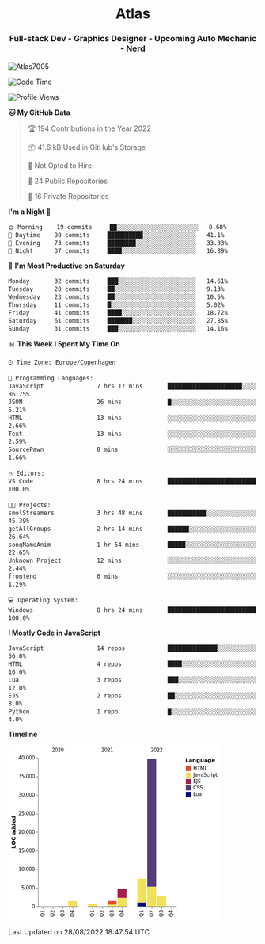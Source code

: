 <h1 align="center">Atlas</h1>
<h3 align="center">Full-stack Dev - Graphics Designer - Upcoming Auto Mechanic - Nerd</h3>

<p><img align="center" src="https://github-readme-stats.vercel.app/api/top-langs?username=Atlas7005&show_icons=true&locale=en&layout=compact" alt="Atlas7005" /></p>

<!--START_SECTION:waka-->
![Code Time](http://img.shields.io/badge/Code%20Time-656%20hrs%2026%20mins-blue)

![Profile Views](http://img.shields.io/badge/Profile%20Views-11-blue)

**🐱 My GitHub Data** 

> 🏆 194 Contributions in the Year 2022
 > 
> 📦 41.6 kB Used in GitHub's Storage 
 > 
> 🚫 Not Opted to Hire
 > 
> 📜 24 Public Repositories 
 > 
> 🔑 16 Private Repositories  
 > 
**I'm a Night 🦉** 

```text
🌞 Morning    19 commits     ██░░░░░░░░░░░░░░░░░░░░░░░   8.68% 
🌆 Daytime    90 commits     ██████████░░░░░░░░░░░░░░░   41.1% 
🌃 Evening    73 commits     ████████░░░░░░░░░░░░░░░░░   33.33% 
🌙 Night      37 commits     ████░░░░░░░░░░░░░░░░░░░░░   16.89%

```
📅 **I'm Most Productive on Saturday** 

```text
Monday       32 commits     ███░░░░░░░░░░░░░░░░░░░░░░   14.61% 
Tuesday      20 commits     ██░░░░░░░░░░░░░░░░░░░░░░░   9.13% 
Wednesday    23 commits     ██░░░░░░░░░░░░░░░░░░░░░░░   10.5% 
Thursday     11 commits     █░░░░░░░░░░░░░░░░░░░░░░░░   5.02% 
Friday       41 commits     ████░░░░░░░░░░░░░░░░░░░░░   18.72% 
Saturday     61 commits     ███████░░░░░░░░░░░░░░░░░░   27.85% 
Sunday       31 commits     ███░░░░░░░░░░░░░░░░░░░░░░   14.16%

```


📊 **This Week I Spent My Time On** 

```text
⌚︎ Time Zone: Europe/Copenhagen

💬 Programming Languages: 
JavaScript               7 hrs 17 mins       █████████████████████░░░░   86.75% 
JSON                     26 mins             █░░░░░░░░░░░░░░░░░░░░░░░░   5.21% 
HTML                     13 mins             ░░░░░░░░░░░░░░░░░░░░░░░░░   2.66% 
Text                     13 mins             ░░░░░░░░░░░░░░░░░░░░░░░░░   2.59% 
SourcePawn               8 mins              ░░░░░░░░░░░░░░░░░░░░░░░░░   1.66%

🔥 Editors: 
VS Code                  8 hrs 24 mins       █████████████████████████   100.0%

🐱‍💻 Projects: 
smolStreamers            3 hrs 48 mins       ███████████░░░░░░░░░░░░░░   45.39% 
getAllGroups             2 hrs 14 mins       ██████░░░░░░░░░░░░░░░░░░░   26.64% 
songNameAnim             1 hr 54 mins        █████░░░░░░░░░░░░░░░░░░░░   22.65% 
Unknown Project          12 mins             ░░░░░░░░░░░░░░░░░░░░░░░░░   2.44% 
frontend                 6 mins              ░░░░░░░░░░░░░░░░░░░░░░░░░   1.29%

💻 Operating System: 
Windows                  8 hrs 24 mins       █████████████████████████   100.0%

```

**I Mostly Code in JavaScript** 

```text
JavaScript               14 repos            ██████████████░░░░░░░░░░░   56.0% 
HTML                     4 repos             ████░░░░░░░░░░░░░░░░░░░░░   16.0% 
Lua                      3 repos             ███░░░░░░░░░░░░░░░░░░░░░░   12.0% 
EJS                      2 repos             ██░░░░░░░░░░░░░░░░░░░░░░░   8.0% 
Python                   1 repo              █░░░░░░░░░░░░░░░░░░░░░░░░   4.0%

```


**Timeline**

![Chart not found](https://raw.githubusercontent.com/Atlas7005/Atlas7005/master/charts/bar_graph.png) 


 Last Updated on 28/08/2022 18:47:54 UTC
<!--END_SECTION:waka-->
